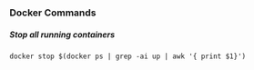 ### Docker Commands
##### Stop all running containers
```shell
docker stop $(docker ps | grep -ai up | awk '{ print $1}')
```
